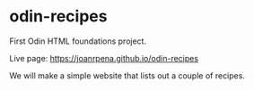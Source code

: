 # odin-recipes

First Odin HTML foundations project.

Live page: https://joanrpena.github.io/odin-recipes

We will make a simple website that lists out a couple of recipes.
